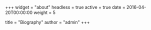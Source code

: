 +++
widget = "about"
headless = true
active = true
date = 2016-04-20T00:00:00
weight = 5

title = "Biography"
author = "admin"
+++
